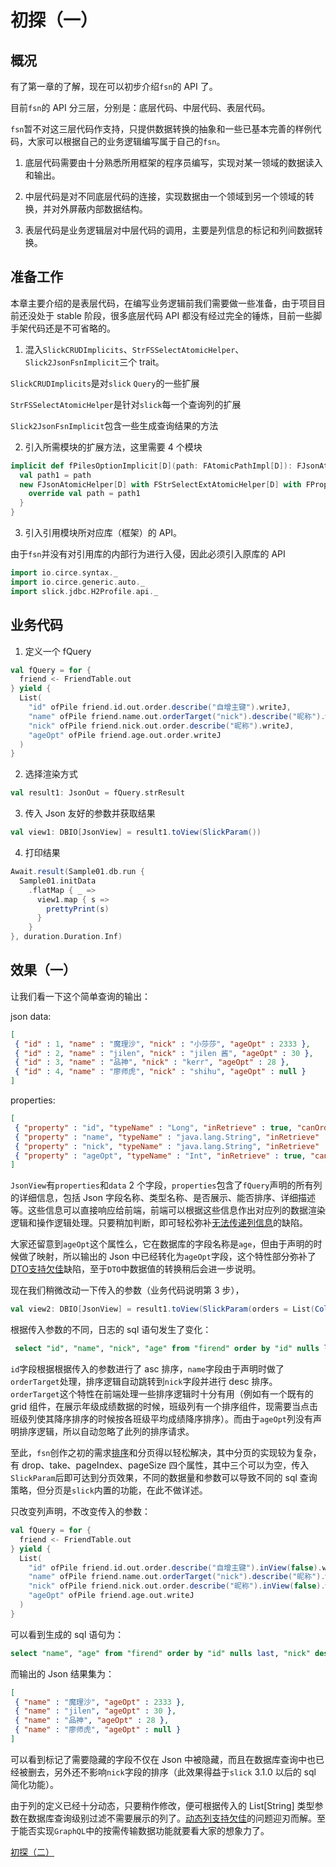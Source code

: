 # 初探（一）

## 概况

有了第一章的了解，现在可以初步介绍`fsn`的 API 了。

目前`fsn`的 API 分三层，分别是：底层代码、中层代码、表层代码。

`fsn`暂不对这三层代码作支持，只提供数据转换的抽象和一些已基本完善的样例代码，大家可以根据自己的业务逻辑编写属于自己的`fsn`。

1. 底层代码需要由十分熟悉所用框架的程序员编写，实现对某一领域的数据读入和输出。

1. 中层代码是对不同底层代码的连接，实现数据由一个领域到另一个领域的转换，并对外屏蔽内部数据结构。

1. 表层代码是业务逻辑层对中层代码的调用，主要是列信息的标记和列间数据转换。

## 准备工作

本章主要介绍的是表层代码，在编写业务逻辑前我们需要做一些准备，由于项目目前还没处于 stable 阶段，很多底层代码 API 都没有经过完全的锤炼，目前一些脚手架代码还是不可省略的。

1. 混入`SlickCRUDImplicits`、`StrFSSelectAtomicHelper`、`Slick2JsonFsnImplicit`三个 trait。

`SlickCRUDImplicits`是对`slick` `Query`的一些扩展

`StrFSSelectAtomicHelper`是针对`slick`每一个查询列的扩展

`Slick2JsonFsnImplicit`包含一些生成查询结果的方法

2. 引入所需模块的扩展方法，这里需要 4 个模块

```scala
implicit def fPilesOptionImplicit[D](path: FAtomicPathImpl[D]): FJsonAtomicHelper[D] with FStrSelectExtAtomicHelper[D] with FPropertyAtomicHelper[D] with FDefaultAtomicHelper[D] = {
  val path1 = path
  new FJsonAtomicHelper[D] with FStrSelectExtAtomicHelper[D] with FPropertyAtomicHelper[D] with FDefaultAtomicHelper[D] {
    override val path = path1
  }
}
```

3. 引入引用模块所对应库（框架）的 API。

由于`fsn`并没有对引用库的内部行为进行入侵，因此必须引入原库的 API

```scala
import io.circe.syntax._
import io.circe.generic.auto._
import slick.jdbc.H2Profile.api._
```

## 业务代码

1. 定义一个 fQuery

```scala
val fQuery = for {
  friend <- FriendTable.out
} yield {
  List(
    "id" ofPile friend.id.out.order.describe("自增主键").writeJ,
    "name" ofPile friend.name.out.orderTarget("nick").describe("昵称").writeJ,
    "nick" ofPile friend.nick.out.order.describe("昵称").writeJ,
    "ageOpt" ofPile friend.age.out.order.writeJ
  )
}
```

2. 选择渲染方式

```scala
val result1: JsonOut = fQuery.strResult
```

3. 传入 Json 友好的参数并获取结果

```scala
val view1: DBIO[JsonView] = result1.toView(SlickParam())
```

4. 打印结果

```scala
Await.result(Sample01.db.run {
  Sample01.initData
    .flatMap { _ =>
      view1.map { s =>
        prettyPrint(s)
      }
    }
}, duration.Duration.Inf)
```

## 效果（一）

让我们看一下这个简单查询的输出：

json data:

```json
[
 { "id" : 1, "name" : "魔理沙", "nick" : "小莎莎", "ageOpt" : 2333 },
 { "id" : 2, "name" : "jilen", "nick" : "jilen 酱", "ageOpt" : 30 },
 { "id" : 3, "name" : "品神", "nick" : "kerr", "ageOpt" : 28 },
 { "id" : 4, "name" : "廖师虎", "nick" : "shihu", "ageOpt" : null }
]
```

properties:
```json
[
 { "property" : "id", "typeName" : "Long", "inRetrieve" : true, "canOrder" : true, "isDefaultDesc" : true, "describe" : "自增主键" },
 { "property" : "name", "typeName" : "java.lang.String", "inRetrieve" : true, "canOrder" : false, "isDefaultDesc" : true, "describe" : "昵称" },
 { "property" : "nick", "typeName" : "java.lang.String", "inRetrieve" : true, "canOrder" : true, "isDefaultDesc" : true, "describe" : "昵称" },
 { "property" : "ageOpt", "typeName" : "Int", "inRetrieve" : true, "canOrder" : true, "isDefaultDesc" : true, "describe" : null }
]
```

`JsonView`有`properties`和`data` 2 个字段，`properties`包含了`fQuery`声明的所有列的详细信息，包括 Json 字段名称、类型名称、是否展示、能否排序、详细描述等。这些信息可以直接响应给前端，前端可以根据这些信息作出对应列的数据渲染逻辑和操作逻辑处理。只要稍加判断，即可轻松弥补[无法传递列信息](doc-01.md#3-无法传递列信息)的缺陷。

大家还留意到`ageOpt`这个属性么，它在数据库的字段名称是`age`，但由于声明的时候做了映射，所以输出的 Json 中已经转化为`ageOpt`字段，这个特性部分弥补了[DTO支持欠佳](doc-01.md#4-dto-支持欠佳)缺陷，至于`DTO`中数据值的转换稍后会进一步说明。

现在我们稍微改动一下传入的参数（业务代码说明第 3 步），

```scala
val view2: DBIO[JsonView] = result1.toView(SlickParam(orders = List(ColumnOrder("name", true), ColumnOrder("id", false), ColumnOrder("ageOpt", false))))
```

根据传入参数的不同，日志的 sql 语句发生了变化：

```sql
 select "id", "name", "nick", "age" from "firend" order by "id" nulls last, "nick" desc nulls last
```

`id`字段根据根据传入的参数进行了 asc 排序，`name`字段由于声明时做了`orderTarget`处理，排序逻辑自动跳转到`nick`字段并进行 desc 排序。`orderTarget`这个特性在前端处理一些排序逻辑时十分有用（例如有一个既有的 grid 组件，在展示年级成绩数据的时候，班级列有一个排序组件，现需要当点击班级列使其降序排序的时候按各班级平均成绩降序排序）。而由于`ageOpt`列没有声明排序逻辑，所以自动忽略了此列的排序请求。

至此，`fsn`创作之初的需求[排序](doc-01.md#1-烦人的-sortby)和分页得以轻松解决，其中分页的实现较为复杂，有 drop、take、pageIndex、pageSize 四个属性，其中三个可以为空，传入`SlickParam`后即可达到分页效果，不同的数据量和参数可以导致不同的 sql 查询策略，但分页是`slick`内置的功能，在此不做详述。

只改变列声明，不改变传入的参数：

```scala
val fQuery = for {
  friend <- FriendTable.out
} yield {
  List(
    "id" ofPile friend.id.out.order.describe("自增主键").inView(false).writeJ,
    "name" ofPile friend.name.out.orderTarget("nick").describe("昵称").writeJ,
    "nick" ofPile friend.nick.out.order.describe("昵称").inView(false).writeJ,
    "ageOpt" ofPile friend.age.out.writeJ
  )
}
```

可以看到生成的 sql 语句为：

```sql
select "name", "age" from "firend" order by "id" nulls last, "nick" desc nulls last
```

而输出的 Json 结果集为：

```json
[
 { "name" : "魔理沙", "ageOpt" : 2333 },
 { "name" : "jilen", "ageOpt" : 30 },
 { "name" : "品神", "ageOpt" : 28 },
 { "name" : "廖师虎", "ageOpt" : null }
]
```

可以看到标记了需要隐藏的字段不仅在 Json 中被隐藏，而且在数据库查询中也已经被删去，另外还不影响`nick`字段的排序（此效果得益于`slick` 3.1.0 以后的 sql 简化功能）。

由于列的定义已经十分动态，只要稍作修改，便可根据传入的 List[String] 类型参数在数据库查询级别过滤不需要展示的列了。[动态列支持欠佳](doc-01.md#2-动态列支持欠佳)的问题迎刃而解。至于能否实现`GraphQL`中的按需传输数据功能就要看大家的想象力了。

[初探（二）](doc-03.md)